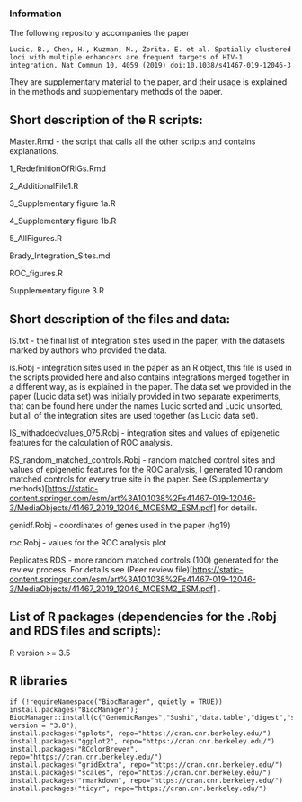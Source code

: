 ### Information  
The following repository accompanies the paper 
```
Lucic, B., Chen, H., Kuzman, M., Zorita. E. et al. Spatially clustered loci with multiple enhancers are frequent targets of HIV-1 integration. Nat Commun 10, 4059 (2019) doi:10.1038/s41467-019-12046-3  
```

They are supplementary material to the paper, and their usage is explained in the methods and supplementary methods of the paper.  

## Short description of the R scripts:  

Master.Rmd - the script that calls all the other scripts and contains explanations.  	 

1_RedefinitionOfRIGs.Rmd	 

2_AdditionalFile1.R	  

3_Supplementary figure 1a.R	  

4_Supplementary figure 1b.R	  

5_AllFigures.R	  

Brady_Integration_Sites.md	   

ROC_figures.R	  

Supplementary figure 3.R	  

## Short description of the files and data:  

IS.txt - the final list of integration sites used in the paper, with the datasets marked by authors who provided the data.	 

is.Robj	- integration sites used in the paper as an R object, this file is used in the scripts provided here and also contains integrations merged together in a different way, as is explained in the paper. The data set we provided in the paper (Lucic data set) was initially provided in two separate experiments, that can be found here under the names Lucic sorted and Lucic unsorted, but all of the integration sites are used together (as Lucic data set).  

IS_withaddedvalues_075.Robj	- integration sites and values of epigenetic features for the calculation of ROC analysis.   

RS_random_matched_controls.Robj	- random matched control sites and values of epigenetic features for the ROC analysis, I generated 10 random matched controls for every true site in the paper. See (Supplementary methods)[https://static-content.springer.com/esm/art%3A10.1038%2Fs41467-019-12046-3/MediaObjects/41467_2019_12046_MOESM2_ESM.pdf] for details.     

genidf.Robj	- coordinates of genes used in the paper (hg19)   

roc.Robj - values for the ROC analysis plot    

Replicates.RDS - more random matched controls (100) generated for the review process. For details see (Peer review file)[https://static-content.springer.com/esm/art%3A10.1038%2Fs41467-019-12046-3/MediaObjects/41467_2019_12046_MOESM2_ESM.pdf] .  	 
## List of R packages (dependencies for the .Robj and RDS files and scripts):   
R version >= 3.5  

## R libraries
```{r}
if (!requireNamespace("BiocManager", quietly = TRUE)) install.packages("BiocManager"); BiocManager::install(c("GenomicRanges","Sushi","data.table","digest","stringr","pheatmap"), version = "3.8");
install.packages("gplots", repo="https://cran.cnr.berkeley.edu/")
install.packages("ggplot2", repo="https://cran.cnr.berkeley.edu/")
install.packages("RColorBrewer", repo="https://cran.cnr.berkeley.edu/")
install.packages("gridExtra", repo="https://cran.cnr.berkeley.edu/")
install.packages("scales", repo="https://cran.cnr.berkeley.edu/")
install.packages("rmarkdown", repo="https://cran.cnr.berkeley.edu/")
install.packages("tidyr", repo="https://cran.cnr.berkeley.edu/")
```

